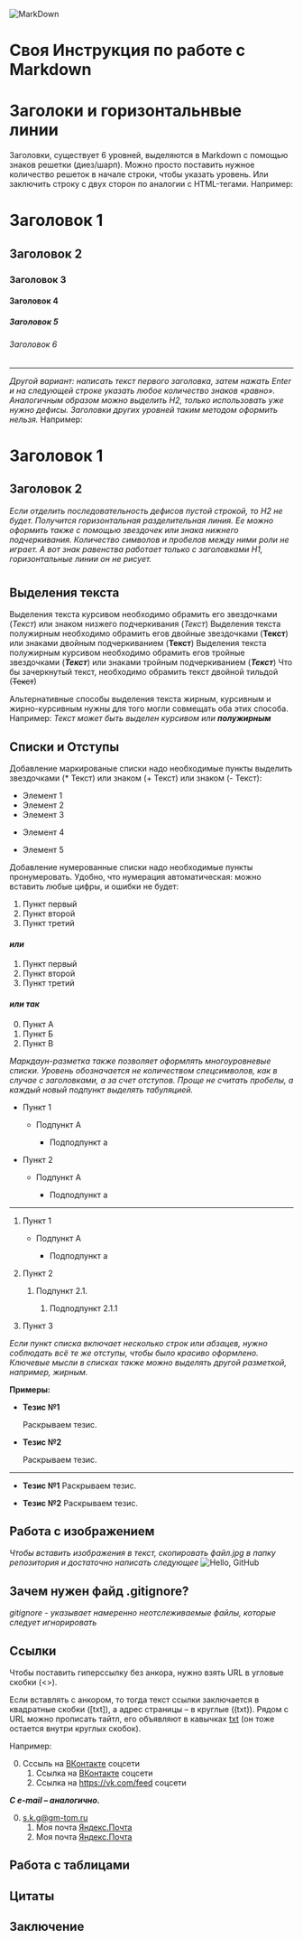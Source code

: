 ![MarkDown](portada1-360x240.jpg)

# Своя Инструкция по работе с Markdown

# Заголоки и горизонтальнвые линии

Заголовки, существует 6 уровней, выделяются в Markdown с помощью знаков решетки (диез/шарп). Можно просто поставить нужное количество решеток в начале строки, чтобы указать уровень. Или заключить строку с двух сторон по аналогии с HTML-тегами.
Например: 
# Заголовок 1
## Заголовок 2 ##
### Заголовок 3
#### Заголовок 4 ####
##### Заголовок 5
###### Заголовок 6 ######
___________________________________
*Другой вариант: написать текст первого заголовка, затем нажать Enter и на следующей строке указать любое количество знаков «равно». Аналогичным образом можно выделить H2, только использовать уже нужно дефисы. Заголовки других уровней таким методом оформить нельзя.*
Например:

Заголовок 1
===
Заголовок 2
----

*Если отделить последовательность дефисов пустой строкой, то H2 не будет. Получится горизонтальная разделительная линия. Ее можно оформить также с помощью звездочек или знака нижнего подчеркивания. Количество символов и пробелов между ними роли не играет. А вот знак равенства работает только с заголовками H1, горизонтальные линии он не рисует.*

#
## Выделения текста

Выделения текста курсивом необходимо обрамить его звездочками (*Текст*) или знаком низжего подчеркивания (_Текст_)
Выделения текста полужирным необходимо обрамить егов двойные звездочками (**Текст**) или знаками двойным подчеркиванием (__Текст__)
Выделения текста полужирным курсивом необходимо обрамить егов тройные звездочками (***Текст***) или знаками тройным подчеркиванием (___Текст___)
Что бы зачеркнутый текст, необходимо обрамить текст двойной тильдой (~~Текст~~)

Альтернативные способы выделения текста жирным, курсивным и жирно-курсивным нужны для того могли совмещать оба этих способа. Например: _Текст может быть выделен курсивом или **полужирным**_

## Списки и Отступы

Добавление маркированые списки надо необходимые пункты выделить звездочками (* Текст) или знаком (+ Текст) или знаком (- Текст):

* Элемент 1
* Элемент 2
* Элемент 3
+ Элемент 4
- Элемент 5

Добавление нумерованные списки надо необходимые пункты пронумеровать. Удобно, что нумерация автоматическая: можно вставить любые цифры, и ошибки не будет:

1. Пункт первый
2. Пункт второй
3. Пункт третий
#### *или*
1. Пункт первый
1. Пункт второй
1. Пункт третий
#### *или так*

0. Пункт А
5. Пункт Б
10. Пункт В

*Маркдаун-разметка также позволяет оформлять многоуровневые списки. Уровень обозначается не количеством спецсимволов, как в случае с заголовками, а за счет отступов. Проще не считать пробелы, а каждый новый подпункт выделять табуляцией.*

- Пункт 1

    - Подпункт A

        - Подподпункт a

- Пункт 2

    + Подпункт A

        * Подподпункт a

---

1. Пункт 1

    + Подпункт A

        - Подподпункт a

2. Пункт 2

    1. Подпункт 2.1.

        1. Подподпункт 2.1.1

3. Пункт 3

*Если пункт списка включает несколько строк или абзацев, нужно соблюдать всё те же отступы, чтобы было красиво оформлено. Ключевые мысли в списках также можно выделять другой разметкой, например, жирным.* 

**Примеры:**
* __Тезис №1__

    Раскрываем тезис.

* __Тезис №2__

    Раскрываем тезис.

---

* __Тезис №1__ Раскрываем тезис.

* __Тезис №2__ Раскрываем тезис.


## Работа с изображением

_Чтобы вставить изображения в текст, скопировать файл.jpg в папку репозитория и достаточно написать следующее_
![Hello, GitHub](1.jpg)

## Зачем нужен файд .gitignore?

_gitignore - указывает намеренно неотслеживаемые файлы, которые следует игнорировать_

## Ссылки

Чтобы поставить гиперссылку без анкора, нужно взять URL в угловые скобки (<>).

Если вставлять с анкором, то тогда текст ссылки заключается в квадратные скобки ([txt]), а адрес страницы – в круглые ((txt)). Рядом с URL можно прописать тайтл, его объявляют в кавычках [txt](txt "txt") (он тоже остается внутри круглых скобок).

Например:

0. Сссыль на [ВКонтакте](https://vk.com/feed "Константин Скрыльников") соцсети
    1. Ссылка на [ВКонтакте](https://vk.com/feed) соцсети
    1. Ссылка на <https://vk.com/feed> соцсети

 ***С e-mail – аналогично.***

0. <s.k.g@gm-tom.ru>
    1. Моя почта [Яндекс.Почта](s.k.g@gm-top.ru "Константин Скрыльников")
    1. Моя почта [Яндекс.Почта](s.k.g@gm-top.ru)
## Работа с таблицами

## Цитаты

## Заключение
